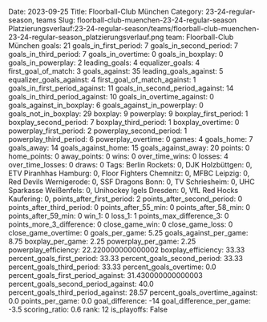 Date: 2023-09-25
Title: Floorball-Club München
Category: 23-24-regular-season, teams
Slug: floorball-club-muenchen-23-24-regular-season
Platzierungsverlauf:23-24-regular-season/teams/floorball-club-muenchen-23-24-regular-season_platzierungsverlauf.png
team: Floorball-Club München
goals: 21
goals_in_first_period: 7
goals_in_second_period: 7
goals_in_third_period: 7
goals_in_overtime: 0
goals_in_boxplay: 0
goals_in_powerplay: 2
leading_goals: 4
equalizer_goals: 4
first_goal_of_match: 3
goals_against: 35
leading_goals_against: 5
equalizer_goals_against: 4
first_goal_of_match_against: 1
goals_in_first_period_against: 11
goals_in_second_period_against: 14
goals_in_third_period_against: 10
goals_in_overtime_against: 0
goals_against_in_boxplay: 6
goals_against_in_powerplay: 0
goals_not_in_boxplay: 29
boxplay: 9
powerplay: 9
boxplay_first_period: 1
boxplay_second_period: 7
boxplay_third_period: 1
boxplay_overtime: 0
powerplay_first_period: 2
powerplay_second_period: 1
powerplay_third_period: 6
powerplay_overtime: 0
games: 4
goals_home: 7
goals_away: 14
goals_against_home: 15
goals_against_away: 20
points: 0
home_points: 0
away_points: 0
wins: 0
over_time_wins: 0
losses: 4
over_time_losses: 0
draws: 0
Tags:  Berlin Rockets: 0,  DJK Holzbüttgen: 0,  ETV Piranhhas Hamburg: 0,  Floor Fighters Chemnitz: 0,  MFBC Leipzig: 0,  Red Devils Wernigerode: 0,  SSF Dragons Bonn: 0,  TV Schriesheim: 0,  UHC Sparkasse Weißenfels: 0,  Unihockey Igels Dresden: 0,  VfL Red Hocks Kaufering: 0,
points_after_first_period: 2
points_after_second_period: 0
points_after_third_period: 0
points_after_55_min: 0
points_after_58_min: 0
points_after_59_min: 0
win_1: 0
loss_1: 1
points_max_difference_3: 0
points_more_3_difference: 0
close_game_win: 0
close_game_loss: 0
close_game_overtime: 0
goals_per_game: 5.25
goals_against_per_game: 8.75
boxplay_per_game: 2.25
powerplay_per_game: 2.25
powerplay_efficiency: 22.220000000000002
boxplay_efficiency: 33.33
percent_goals_first_period: 33.33
percent_goals_second_period: 33.33
percent_goals_third_period: 33.33
percent_goals_overtime: 0.0
percent_goals_first_period_against: 31.430000000000003
percent_goals_second_period_against: 40.0
percent_goals_third_period_against: 28.57
percent_goals_overtime_against: 0.0
points_per_game: 0.0
goal_difference: -14
goal_difference_per_game: -3.5
scoring_ratio: 0.6
rank: 12
is_playoffs: False
